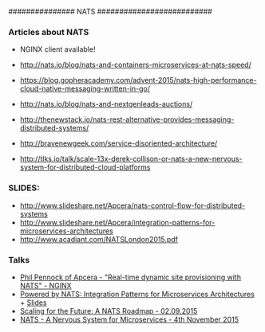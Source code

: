 ############### NATS ##########################

### Articles about NATS
  - NGINX client available!

  - http://nats.io/blog/nats-and-containers-microservices-at-nats-speed/
  - https://blog.gopheracademy.com/advent-2015/nats-high-performance-cloud-native-messaging-written-in-go/
  - http://nats.io/blog/nats-and-nextgenleads-auctions/
  - http://thenewstack.io/nats-rest-alternative-provides-messaging-distributed-systems/
  - http://bravenewgeek.com/service-disoriented-architecture/
  - http://tlks.io/talk/scale-13x-derek-collison-or-nats-a-new-nervous-system-for-distributed-cloud-platforms




### SLIDES:
  - http://www.slideshare.net/Apcera/nats-control-flow-for-distributed-systems
  - http://www.slideshare.net/Apcera/integration-patterns-for-microservices-architectures
  - http://www.acadiant.com/NATSLondon2015.pdf


### Talks
  - [Phil Pennock of Apcera - "Real-time dynamic site provisioning with NATS" - NGINX](https://www.youtube.com/watch?v=MPIOK1lSo9s)
  - [Powered by NATS: Integration Patterns for Microservices Architectures](https://www.youtube.com/watch?v=f5gZdK8ir4M) + [Slides](http://www.slideshare.net/Apcera/integration-patterns-for-microservices-architectures)
  - [Scaling for the Future: A NATS Roadmap - 02.09.2015](https://www.youtube.com/watch?v=jxpYszUi8JQ)
  - [NATS - A Nervous System for Microservices - 4th November 2015](https://skillsmatter.com/skillscasts/7149-nats-a-nervous-system-for-microservices)

